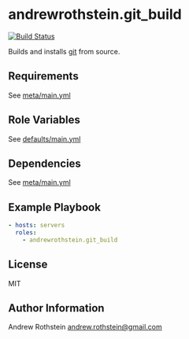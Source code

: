 andrewrothstein.git_build
=========
[![Build Status](https://travis-ci.org/andrewrothstein/ansible-git_build.svg?branch=master)](https://travis-ci.org/andrewrothstein/ansible-git_build)

Builds and installs [git](https://github.com/git/git) from source.

Requirements
------------

See [meta/main.yml](meta/main.yml)

Role Variables
--------------

See [defaults/main.yml](defaults/main.yml)

Dependencies
------------

See [meta/main.yml](meta/main.yml)

Example Playbook
----------------

```yml
- hosts: servers
  roles:
    - andrewrothstein.git_build
```

License
-------

MIT

Author Information
------------------

Andrew Rothstein <andrew.rothstein@gmail.com>
